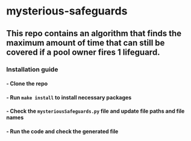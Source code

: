 # mysterious-safeguards
## This repo contains an algorithm that finds the maximum amount of time that can still be covered if a pool owner fires 1 lifeguard.

### Installation guide
#### - Clone the repo
#### - Run `make install` to install necessary packages
#### - Check the `mysteriousSafeguards.py` file and update file paths and file names
#### - Run the code and check the generated file
